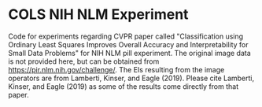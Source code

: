 # COLS NIH NLM Experiment
Code for experiments regarding CVPR paper called "Classification using Ordinary Least Squares Improves Overall Accuracy and Interpretability for Small Data Problems" for NIH NLM pill experiment. The original image data is not provided here, but can be obtained from https://pir.nlm.nih.gov/challenge/. The EIs resulting from the image operators are from Lamberti, Kinser, and Eagle (2019). Please cite Lamberti, Kinser, and Eagle (2019) as some of the results come directly from that paper.
